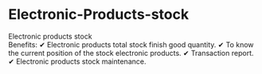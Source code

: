 # Electronic-Products-stock
Electronic products stock  
Benefits: 
✔ Electronic products total stock finish good quantity. 
✔ To know the current position of the stock electronic products. 
✔ Transaction report. 
✔ Electronic products stock maintenance.
